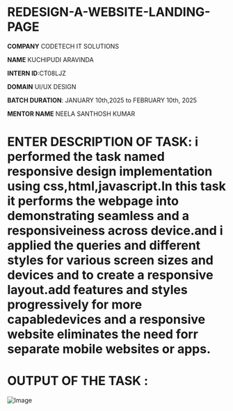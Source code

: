 # REDESIGN-A-WEBSITE-LANDING-PAGE

**COMPANY** CODETECH IT SOLUTIONS

**NAME** KUCHIPUDI ARAVINDA

**INTERN ID**:CT08LJZ

**DOMAIN** UI/UX DESIGN

**BATCH DURATION**: JANUARY 10th,2025 to FEBRUARY 10th, 2025

**MENTOR NAME**  NEELA SANTHOSH KUMAR

# ENTER DESCRIPTION OF TASK: i performed the task named responsive design implementation using css,html,javascript.In this task it performs the webpage into demonstrating seamless and a responsiveiness across device.and i applied the queries and different styles for various screen sizes and devices and to create a responsive layout.add features and styles progressively for more capabledevices and a responsive website eliminates the need forr separate mobile websites or apps.

# OUTPUT OF THE TASK :
![Image](https://github.com/user-attachmen58ad4697ts/assets/-812f-4bc8-9a15-93f06dc6b238)
